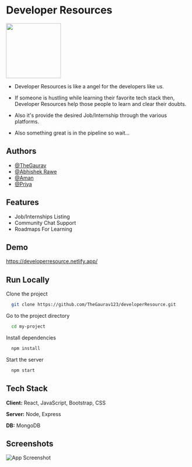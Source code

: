 
# Developer Resources
<img src='https://developerresource.netlify.app/static/media/drLogo.24c5a5b132c03ccfbd23.png' width='150' height='150' />

* Developer Resources is like a angel for the developers like us. 

* If someone is hustling while learning their favorite tech stack then, Developer Resources 
  help those people to learn and clear their doubts.

* Also it's provide the desired Job/Internship through the various platforms.

* Also something great is in the pipeline so wait...


## Authors

- [@TheGaurav](https://github.com/TheGaurav123)
- [@Abhishek Rawe](https://github.com/abhishekrawe)
- [@Aman ](https://github.com/Lord-Aman)
- [@Priya](https://github.com/priya0220)



## Features

- Job/Internships Listing
- Community Chat Support
- Roadmaps For Learning


## Demo

https://developerresource.netlify.app/

## Run Locally

Clone the project

```bash
  git clone https://github.com/TheGaurav123/developerResource.git
```

Go to the project directory

```bash
  cd my-project
```

Install dependencies

```bash
  npm install
```

Start the server

```bash
  npm start
```


## Tech Stack

**Client:** React, JavaScript, Bootstrap, CSS

**Server:** Node, Express

**DB:** MongoDB
## Screenshots

![App Screenshot](https://raw.githubusercontent.com/TheGaurav123/developerResource/main/src/drPic.jpeg)
